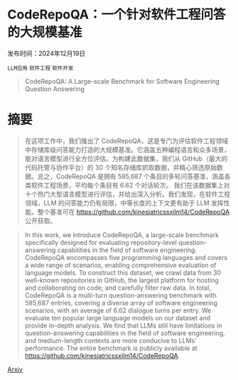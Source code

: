 # CodeRepoQA：一个针对软件工程问答的大规模基准

发布时间：2024年12月19日

`LLM应用` `软件工程` `软件开发`

> CodeRepoQA: A Large-scale Benchmark for Software Engineering Question Answering

# 摘要

> 在这项工作中，我们推出了 CodeRepoQA，这是专门为评估软件工程领域中存储库级问答能力打造的大规模基准。它涵盖五种编程语言和众多场景，能对语言模型进行全方位评估。为构建此数据集，我们从 GitHub（最大的代码托管与协作平台）的 30 个知名存储库抓取数据，并精心筛选原始数据。总之，CodeRepoQA 是拥有 585,687 个条目的多轮问答基准，涵盖各类软件工程场景，平均每个条目有 6.62 个对话轮次。
    我们在该数据集上对十个热门大型语言模型进行评估，并给出深入分析。我们发现，在软件工程领域，LLM 的问答能力仍有局限，中等长度的上下文更有助于 LLM 发挥性能。整个基准可在 https://github.com/kinesiatricssxilm14/CodeRepoQA 公开获取。

> In this work, we introduce CodeRepoQA, a large-scale benchmark specifically designed for evaluating repository-level question-answering capabilities in the field of software engineering. CodeRepoQA encompasses five programming languages and covers a wide range of scenarios, enabling comprehensive evaluation of language models. To construct this dataset, we crawl data from 30 well-known repositories in GitHub, the largest platform for hosting and collaborating on code, and carefully filter raw data. In total, CodeRepoQA is a multi-turn question-answering benchmark with 585,687 entries, covering a diverse array of software engineering scenarios, with an average of 6.62 dialogue turns per entry.
  We evaluate ten popular large language models on our dataset and provide in-depth analysis. We find that LLMs still have limitations in question-answering capabilities in the field of software engineering, and medium-length contexts are more conducive to LLMs' performance. The entire benchmark is publicly available at https://github.com/kinesiatricssxilm14/CodeRepoQA.

[Arxiv](https://arxiv.org/abs/2412.14764)